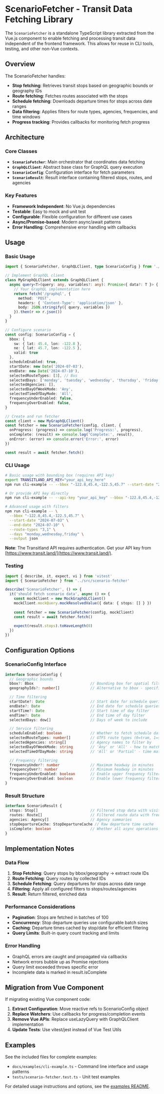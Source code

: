 # ScenarioFetcher - Transit Data Fetching Library

The `ScenarioFetcher` is a standalone TypeScript library extracted from the Vue.js component to enable fetching and processing transit data independent of the frontend framework. This allows for reuse in CLI tools, testing, and other non-Vue contexts.

## Overview

The ScenarioFetcher handles:

- **Stop fetching**: Retrieves transit stops based on geographic bounds or geography IDs
- **Route fetching**: Fetches routes associated with the stops  
- **Schedule fetching**: Downloads departure times for stops across date ranges
- **Data filtering**: Applies filters for route types, agencies, frequencies, and time windows
- **Progress tracking**: Provides callbacks for monitoring fetch progress

## Architecture

### Core Classes

- **`ScenarioFetcher`**: Main orchestrator that coordinates data fetching
- **`GraphQLClient`**: Abstract base class for GraphQL query execution
- **`ScenarioConfig`**: Configuration interface for fetch parameters
- **`ScenarioResult`**: Result interface containing filtered stops, routes, and agencies

### Key Features

- **Framework Independent**: No Vue.js dependencies
- **Testable**: Easy to mock and unit test
- **Configurable**: Flexible configuration for different use cases
- **Async/Promise-based**: Modern async/await patterns
- **Error Handling**: Comprehensive error handling with callbacks

## Usage

### Basic Usage

```typescript
import { ScenarioFetcher, GraphQLClient, type ScenarioConfig } from './scenario-fetcher'

// Implement GraphQL client
class MyGraphQLClient extends GraphQLClient {
  async query<T>(query: any, variables?: any): Promise<{ data?: T }> {
    // Your GraphQL implementation here
    return fetch('/graphql', {
      method: 'POST',
      headers: { 'Content-Type': 'application/json' },
      body: JSON.stringify({ query, variables })
    }).then(r => r.json())
  }
}

// Configure scenario
const config: ScenarioConfig = {
  bbox: {
    sw: { lat: 45.4, lon: -122.8 },
    ne: { lat: 45.7, lon: -122.5 },
    valid: true
  },
  scheduleEnabled: true,
  startDate: new Date('2024-07-03'),
  endDate: new Date('2024-07-10'),
  selectedRouteTypes: [3], // Bus
  selectedDays: ['monday', 'tuesday', 'wednesday', 'thursday', 'friday'],
  selectedAgencies: [],
  selectedDayOfWeekMode: 'Any',
  selectedTimeOfDayMode: 'All',
  frequencyUnderEnabled: false,
  frequencyOverEnabled: false,
}

// Create and run fetcher
const client = new MyGraphQLClient()
const fetcher = new ScenarioFetcher(config, client, {
  onProgress: (progress) => console.log('Progress:', progress),
  onComplete: (result) => console.log('Complete:', result),
  onError: (error) => console.error('Error:', error)
})

const result = await fetcher.fetch()
```

### CLI Usage

```bash
# Basic usage with bounding box (requires API key)
export TRANSITLAND_API_KEY="your_api_key_here"
npm run cli-example -- --bbox "-122.8,45.4,-122.5,45.7" --start-date "2024-07-03"

# Or provide API key directly
npm run cli-example -- --api-key "your_api_key" --bbox "-122.8,45.4,-122.5,45.7" --start-date "2024-07-03"

# Advanced usage with filters
npm run cli-example -- \
  --bbox "-122.8,45.4,-122.5,45.7" \
  --start-date "2024-07-03" \
  --end-date "2024-07-10" \
  --route-types "3,1" \
  --days "monday,wednesday,friday" \
  --output json
```

**Note**: The Transitland API requires authentication. Get your API key from [https://www.transit.land/](https://www.transit.land/).

### Testing

```typescript
import { describe, it, expect, vi } from 'vitest'
import { ScenarioFetcher } from '../src/scenario-fetcher'

describe('ScenarioFetcher', () => {
  it('should fetch scenario data', async () => {
    const mockClient = new MockGraphQLClient()
    mockClient.mockQuery.mockResolvedValue({ data: { stops: [] } })
    
    const fetcher = new ScenarioFetcher(config, mockClient)
    const result = await fetcher.fetch()
    
    expect(result.stops).toHaveLength(0)
  })
})
```

## Configuration Options

### ScenarioConfig Interface

```typescript
interface ScenarioConfig {
  // Geographic bounds
  bbox?: Bbox                          // Bounding box for spatial filtering
  geographyIds?: number[]              // Alternative to bbox - specific geography IDs

  // Time filtering  
  startDate?: Date                     // Start date for schedule queries
  endDate?: Date                       // End date for schedule queries
  startTime?: Date                     // Start time of day filter
  endTime?: Date                       // End time of day filter
  selectedDays: dow[]                  // Days of week to include

  // Service filtering
  scheduleEnabled: boolean             // Whether to fetch schedule data
  selectedRouteTypes: number[]         // GTFS route types (0=tram, 1=subway, 3=bus, etc.)
  selectedAgencies: string[]           // Agency names to filter by
  selectedDayOfWeekMode: string        // 'Any' or 'All' - how to match days
  selectedTimeOfDayMode: string        // 'All' or 'Partial' - time matching mode

  // Frequency filtering
  frequencyUnder?: number              // Maximum headway in minutes
  frequencyOver?: number               // Minimum headway in minutes  
  frequencyUnderEnabled: boolean       // Enable upper frequency filter
  frequencyOverEnabled: boolean        // Enable lower frequency filter
}
```

### Result Structure

```typescript
interface ScenarioResult {
  stops: Stop[]                        // Filtered stop data with visit statistics
  routes: Route[]                      // Filtered route data with frequency calculations
  agencies: Agency[]                   // Agency summaries
  stopDepartureCache: StopDepartureCache // Raw departure time cache
  isComplete: boolean                  // Whether all async operations completed
}
```

## Implementation Notes

### Data Flow

1. **Stop Fetching**: Query stops by bbox/geography → extract route IDs
2. **Route Fetching**: Query routes by collected IDs  
3. **Schedule Fetching**: Query departures for stops across date range
4. **Filtering**: Apply all configured filters to stops/routes/agencies
5. **Result**: Return filtered, enriched data

### Performance Considerations

- **Pagination**: Stops are fetched in batches of 100
- **Concurrency**: Stop departure queries use configurable batch sizes
- **Caching**: Departure times cached by stop/date for efficient filtering
- **Query Limits**: Built-in query count tracking and limits

### Error Handling

- GraphQL errors are caught and propagated via callbacks
- Network errors bubble up as Promise rejections
- Query limit exceeded throws specific error
- Incomplete data is marked in result.isComplete

## Migration from Vue Component

If migrating existing Vue component code:

1. **Extract Configuration**: Move reactive refs to ScenarioConfig object
2. **Replace Watchers**: Use callbacks for progress/completion events  
3. **Remove Vue APIs**: Replace useLazyQuery with GraphQLClient implementation
4. **Update Tests**: Use vitest/jest instead of Vue Test Utils

## Examples

See the included files for complete examples:
- `docs/examples/cli-example.ts` - Command line interface and usage patterns
- `tests/scenario-fetcher.test.ts` - Unit test examples

For detailed usage instructions and options, see the [examples README](examples/README.md).
